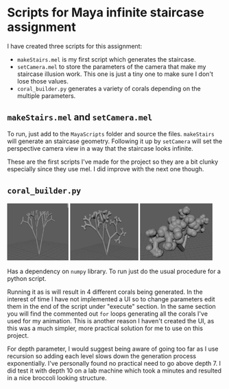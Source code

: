 # Scripts for Maya infinite staircase assignment

I have created three scripts for this assignment:
- `makeStairs.mel` is my first script which generates the staircase.
- `setCamera.mel` to store the parameters of the camera that make my staircase illusion work. This one is just a tiny one to make sure I don't lose those values.
- `coral_builder.py` generates a variety of corals depending on the multiple parameters.

## `makeStairs.mel` and `setCamera.mel`

To run, just add to the `MayaScripts` folder and source the files. `makeStairs` will generate an staircase geometry. Following it up by `setCamera` will set the perspective camera view in a way that the staircase looks infinite.

These are the first scripts I've made for the project so they are a bit clunky especially since they use mel. I did improve with the next one though.

## `coral_builder.py`

<img src="./images/coral1.png" width="28.4%"> <img src="./images/coral2.png" width="31.6%"> <img src="./images/coral3.png" width="33.5%">

Has a dependency on `numpy` library. To run just do the usual procedure for a python script.

Running it as is will result in 4 different corals being generated. In the interest of time I have not implemented a UI so to change parameters edit them in the end of the script under "execute" section.
In the same section you will find the commented out `for` loops generating all the corals I've used for my animation. This is another reason I haven't created the UI, as this was a much simpler, more practical solution for me to use on this project.

For depth parameter, I would suggest being aware of going too far as I use recursion so adding each level slows down the generation process exponentially. I've personally found no practical need to go above depth 7. I did test it with depth 10 on a lab machine which took a minutes and resulted in a nice broccoli looking structure.
